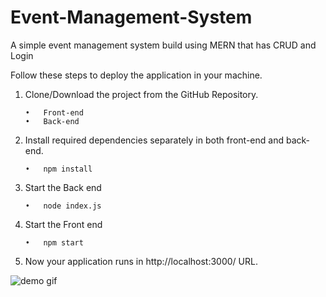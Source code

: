 # Event-Management-System
A simple event management system build using MERN that has CRUD and Login





Follow these steps to deploy the application in your machine.


1.	Clone/Download the project from the GitHub Repository.

        •	Front-end	  
        •	Back-end     

2.	Install required dependencies separately in both front-end and back-end.

        •	npm install

3.	Start the Back end

        •	node index.js

4.	Start the Front end

        •	npm start

5.	Now your application runs in http://localhost:3000/ URL.

![demo gif](demo/screencapture-localhost-3000-home-2020-06-14-01_04_43.png)
